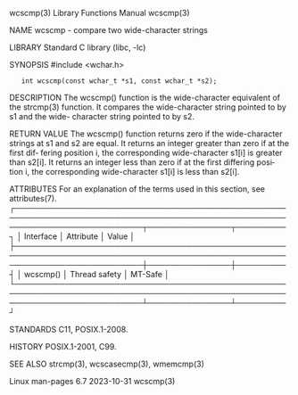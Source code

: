 wcscmp(3)							   Library Functions Manual							     wcscmp(3)

NAME
       wcscmp - compare two wide-character strings

LIBRARY
       Standard C library (libc, -lc)

SYNOPSIS
       #include <wchar.h>

       int wcscmp(const wchar_t *s1, const wchar_t *s2);

DESCRIPTION
       The wcscmp() function is the wide-character equivalent of the strcmp(3) function.  It compares the wide-character string pointed to by s1 and the wide-
       character string pointed to by s2.

RETURN VALUE
       The  wcscmp() function returns zero if the wide-character strings at s1 and s2 are equal.  It returns an integer greater than zero if at the first dif‐
       fering position i, the corresponding wide-character s1[i] is greater than s2[i].	 It returns an integer less than zero if at the first differing	 posi‐
       tion i, the corresponding wide-character s1[i] is less than s2[i].

ATTRIBUTES
       For an explanation of the terms used in this section, see attributes(7).
       ┌───────────────────────────────────────────────────────────────────────────────────────────────────────────────────────────┬───────────────┬─────────┐
       │ Interface														   │ Attribute	   │ Value   │
       ├───────────────────────────────────────────────────────────────────────────────────────────────────────────────────────────┼───────────────┼─────────┤
       │ wcscmp()														   │ Thread safety │ MT-Safe │
       └───────────────────────────────────────────────────────────────────────────────────────────────────────────────────────────┴───────────────┴─────────┘

STANDARDS
       C11, POSIX.1-2008.

HISTORY
       POSIX.1-2001, C99.

SEE ALSO
       strcmp(3), wcscasecmp(3), wmemcmp(3)

Linux man-pages 6.7							  2023-10-31								     wcscmp(3)
